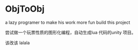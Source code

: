 # ObjToObj
a lazy programer to make his work more fun build this project

尝试做一个玩票性质的图形化编程，自动生成lua 代码的unity 项目。


该改该 lalala
